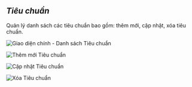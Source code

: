 ## *Tiêu chuẩn*

Quản lý danh sách các tiêu chuẩn bao gồm: thêm mới, cập nhật, xóa tiêu chuẩn.

![](/images/danh_muc/tieu_chuan/index.png "Giao diện chính - Danh sách Tiêu chuẩn")

![](/images/danh_muc/tieu_chuan/create.png "Thêm mới Tiêu chuẩn")

![](/images/danh_muc/tieu_chuan/edit.png "Cập nhật Tiêu chuẩn")

![](/images/danh_muc/tieu_chuan/delete.png "Xóa Tiêu chuẩn")